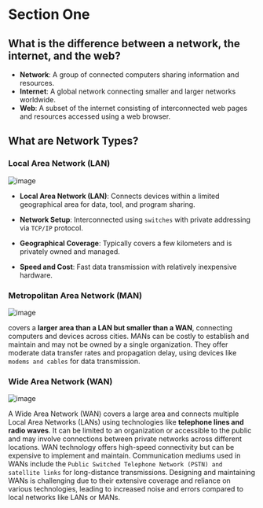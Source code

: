 # Section One

## What is the difference between a network, the internet, and the web?
- **Network**: A group of connected computers sharing information and resources.
- **Internet**: A global network connecting smaller and larger networks worldwide.
- **Web**: A subset of the internet consisting of interconnected web pages and resources accessed using a web browser.

## What are Network Types?
### Local Area Network (LAN)
![image](https://github.com/MahmoudNamNam/Networking/assets/148398760/1798295c-7660-4606-bb2e-b033f2d42fb8)



- **Local Area Network (LAN)**: Connects devices within a limited geographical area for data, tool, and program sharing.

- **Network Setup**: Interconnected using `switches` with private addressing via `TCP/IP` protocol.

- **Geographical Coverage**: Typically covers a few kilometers and is privately owned and managed.

- **Speed and Cost**: Fast data transmission with relatively inexpensive hardware.

### Metropolitan Area Network (MAN)
![image](https://github.com/MahmoudNamNam/Networking/assets/148398760/f5c20438-2789-4bcb-94f1-50dbec03e485)

covers a **larger area than a LAN but smaller than a WAN**, connecting computers and devices across cities. MANs can be costly to establish and maintain and may not be owned by a single organization. They offer moderate data transfer rates and propagation delay, using devices like `modems and cables` for data transmission. 

### Wide Area Network (WAN)
![image](https://github.com/MahmoudNamNam/Networking/assets/148398760/63e98453-b318-4b4d-a9f3-69dca9941fff)

A Wide Area Network (WAN) covers a large area and connects multiple Local Area Networks (LANs) using technologies like **telephone lines and radio waves**. It can be limited to an organization or accessible to the public and may involve connections between private networks across different locations. WAN technology offers high-speed connectivity but can be expensive to implement and maintain. Communication mediums used in WANs include the `Public Switched Telephone Network (PSTN) and satellite links` for long-distance transmissions. Designing and maintaining WANs is challenging due to their extensive coverage and reliance on various technologies, leading to increased noise and errors compared to local networks like LANs or MANs.
